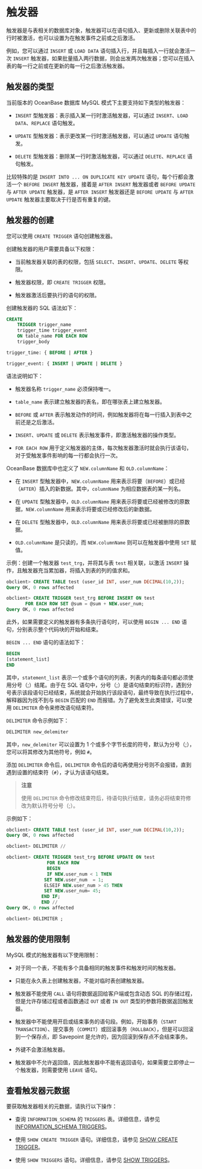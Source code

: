 # 触发器 

触发器是与表相关的数据库对象，触发器可以在语句插入、更新或删除关联表中的行时被激活，也可以设置为在触发事件之前或之后激活。

例如，您可以通过 `INSERT` 或 `LOAD DATA` 语句插入行，并且每插入一行就会激活一次 `INSERT` 触发器，如果批量插入两行数据，则会出发两次触发器；您可以在插入表的每一行之前或在更新的每一行之后激活触发器。

## 触发器的类型 

当前版本的 OceanBase 数据库 MySQL 模式下主要支持如下类型的触发器：

* `INSERT` 型触发器：表示插入某一行时激活触发器，可以通过 `INSERT`、`LOAD DATA`、`REPLACE` 语句触发。 

* `UPDATE` 型触发器：表示更改某一行时激活触发器，可以通过 `UPDATE` 语句触发。 

* `DELETE` 型触发器：删除某一行时激活触发器，可以通过 `DELETE`、`REPLACE` 语句触发。



比较特殊的是 `INSERT INTO ... ON DUPLICATE KEY UPDATE` 语句，每个行都会激活一个 `BEFORE INSERT` 触发器，接着是 `AFTER INSERT` 触发器或者 `BEFORE UPDATE` 与 `AFTER UPDATE` 触发器，是 `AFTER INSERT` 触发器还是 `BEFORE UPDATE` 与 `AFTER UPDATE` 触发器主要取决于行是否有重复的键。

## 触发器的创建 

您可以使用 `CREATE TRIGGER` 语句创建触发器。

创建触发器的用户需要具备以下权限：

* 当前触发器关联的表的权限，包括 `SELECT`、`INSERT`、`UPDATE`、`DELETE` 等权限。 

* 触发器权限，即 `CREATE TRIGGER` 权限。

* 触发器激活后要执行的语句的权限。


创建触发器的 SQL 语法如下：

```sql
CREATE
    TRIGGER trigger_name
    trigger_time trigger_event
    ON table_name FOR EACH ROW
    trigger_body

trigger_time: { BEFORE | AFTER }

trigger_event: { INSERT | UPDATE | DELETE }
```

语法说明如下：

* 触发器名称 `trigger_name` 必须保持唯一。

* `table_name` 表示建立触发器的表名，即在哪张表上建立触发器。

* `BEFORE` 或 `AFTER` 表示触发动作的时间，例如触发器将在每一行插入到表中之前还是之后激活。

* `INSERT`、`UPDATE` 或 `DELETE` 表示触发事件，即激活触发器的操作类型。

* `FOR EACH ROW` 用于定义触发器的主体，每次触发器激活时就会执行该语句，对于受触发事件影响的每一行都会执行一次。

OceanBase 数据库中也定义了 `NEW.columnName` 和 `OLD.columnName`：

* 在 `INSERT` 型触发器中，`NEW.columnName` 用来表示将要（`BEFORE`）或已经（`AFTER`）插入的新数据。其中，`columnName` 为相应数据表的某一列名。  

* 在 `UPDATE` 型触发器中，`OLD.columnName` 用来表示将要或已经被修改的原数据，`NEW.columnName` 用来表示将要或已经修改后的新数据。

* 在 `DELETE` 型触发器中，`OLD.columnName` 用来表示将要或已经被删除的原数据。

* `OLD.columnName` 是只读的，而 `NEW.columnName` 则可以在触发器中使用 `SET` 赋值。



示例：创建一个触发器 `test_trg`，并将其与表 `test` 相关联，以激活 `INSERT` 操作，且触发器充当累加器，将插入到表的列的值求和。

```sql
obclient> CREATE TABLE test (user_id INT, user_num DECIMAL(10,2));
Query OK, 0 rows affected

obclient> CREATE TRIGGER test_trg BEFORE INSERT ON test
       FOR EACH ROW SET @sum = @sum + NEW.user_num;
Query OK, 0 rows affected
```

此外，如果需要定义的触发器有多条执行语句时，可以使用 `BEGIN ... END` 语句，分别表示整个代码块的开始和结束。

`BEGIN ... END` 语句的语法如下：

```sql
BEGIN
[statement_list]
END
```

其中，`statement_list` 表示一个或多个语句的列表，列表内的每条语句都必须使用分号（;）结尾。由于在 SQL 语句中，分号（;）是语句结束的标识符，遇到分号表示该段语句已经结束，系统就会开始执行该段语句，最终导致在执行过程中，解释器因为找不到与 `BEGIN` 匹配的 `END` 而报错。为了避免发生此类错误，可以使用 `DELIMITER` 命令来修改语句结束符。

`DELIMITER` 命令示例如下：

```sql
DELIMITER new_delemiter
```

其中，`new_delemiter` 可以设置为 1 个或多个字节长度的符号，默认为分号（;），您可以将其修改为其他符号，例如 `#`。

添加 `DELIMITER` 命令后，`DELIMITER` 命令后的语句再使用分号则不会报错，直到遇到设置的结束符（`#`），才认为该语句结束。

>**注意**
>
>使用 `DELIMITER` 命令修改结束符后，待语句执行结束，请务必将结束符修改为默认符号分号（;）。

示例如下：

```sql
obclient> CREATE TABLE test (user_id INT, user_num DECIMAL(10,2));
Query OK, 0 rows affected

obclient> DELIMITER //

obclient> CREATE TRIGGER test_trg BEFORE UPDATE ON test
               FOR EACH ROW
               BEGIN
               IF NEW.user_num < 1 THEN
              SET NEW.user_num  = 1;
              ELSEIF NEW.user_num > 45 THEN
              SET NEW.user_num= 45;
             END IF;
             END //
Query OK, 0 rows affected

obclient> DELIMITER ;
```


## 触发器的使用限制 

MySQL 模式的触发器有以下使用限制：

* 对于同一个表，不能有多个具备相同的触发事件和触发时间的触发器。

* 只能在永久表上创建触发器，不能对临时表创建触发器。

* 触发器不能使用 `CALL` 语句将数据返回给客户端或包含动态 SQL 的存储过程，但是允许存储过程或者函数通过 `OUT` 或者 `IN OUT` 类型的参数将数据返回触发器。

* 触发器中不能使用开启或结束事务的语句段。例如，开始事务（`START TRANSACTION`）、提交事务（`COMMIT`）或回滚事务（`ROLLBACK`），但是可以回滚到一个保存点，即 Savepoint 是允许的，因为回滚到保存点不会结束事务。

* 外键不会激活触发器。

* 触发器中不允许返回值，因此触发器中不能有返回语句，如果需要立即停止一个触发器，则需要使用 `LEAVE` 语句。


## 查看触发器元数据 

要获取触发器相关的元数据，请执行以下操作：

* 查询 `INFORMATION_SCHEMA` 的 `TRIGGERS` 表。详细信息，请参见 [INFORMATION_SCHEMA TRIGGERS](../8.information_schema-dictionary-view-mysql/3.information_schema-triggers-mysql.md)。

* 使用 `SHOW CREATE TRIGGER` 语句。详细信息，请参见 [SHOW CREATE TRIGGER](../7.pl-database-management-statements-mysql/3.show-create-trigger-mysql.md)。 

* 使用 `SHOW TRIGGERS` 语句。详细信息，请参见 [SHOW TRIGGERS](../7.pl-database-management-statements-mysql/6.show-triggers-mysql.md)。


